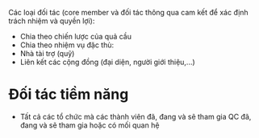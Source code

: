 Các loại đối tác (core member và đối tác thông qua cam kết để xác định trách nhiệm và quyền lợi):
- Chia theo chiến lược của quả cầu
- Chia theo nhiệm vụ đặc thù: 
 - Nhà tài trợ (quỹ)
 - Liên kết các cộng đồng (đại diện, người giới thiệu,...)
 
 
# Đối tác tiềm năng
- Tất cả các tổ chức mà các thành viên đã, đang và sẽ tham gia QC đã, đang và sẽ tham gia hoặc có mối quan hệ